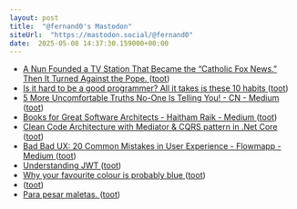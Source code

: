 ```yaml
---
layout: post
title:  "@fernand0's Mastodon"
siteUrl:  "https://mastodon.social/@fernand0"
date:  2025-05-08 14:37:30.159000+00:00
---
```

*  [A Nun Founded a TV Station That Became the “Catholic Fox News.” Then It Turned Against the Pope. ](https://slate.com/human-interest/2022/06/ewtn-catholic-media-pope-francis-fox-news.htm) ([toot](https://mastodon.social/@fernand0/114472717527182898))
*  [Is it hard to be a good programmer? All it takes is these 10 habits ](https://medium.com/@sevenall/is-it-hard-to-be-a-good-programmer-all-it-takes-is-these-10-habits-67762826f97) ([toot](https://mastodon.social/@fernand0/114472411735002079))
*  [5 More Uncomfortable Truths No-One Is Telling You! - CN - Medium ](https://medium.com/@Coding_Networks/5-more-uncomfortable-truths-no-one-is-telling-you-88f3cfe06f5) ([toot](https://mastodon.social/@fernand0/114472275064377504))
*  [Books for Great Software Architects - Haitham Raik - Medium ](https://haitham-raik.medium.com/books-for-great-software-architect-34c81fc70e1) ([toot](https://mastodon.social/@fernand0/114472036557558828))
*  [Clean Code Architecture with Mediator & CQRS pattern in .Net Core ](https://medium.com/@binodmahto/clean-code-architecture-with-mediator-cqrs-pattern-in-net-core-7cec4ee51fc) ([toot](https://mastodon.social/@fernand0/114471825069793491))
*  [Bad Bad UX: 20 Common Mistakes in User Experience - Flowmapp - Medium ](https://medium.com/@FlowMapp/bad-bad-ux-20-common-mistakes-in-user-experience-d30301ba686) ([toot](https://mastodon.social/@fernand0/114471460817687391))
*  [Understanding JWT ](https://dev.to/_mohanmurali/understanding-jwt-272) ([toot](https://mastodon.social/@fernand0/114471289857308468))
*  [Why your favourite colour is probably blue ](https://www.bbc.com/future/article/20220601-what-your-favourite-colour-says-about-yo) ([toot](https://mastodon.social/@fernand0/114469588146872891))
*  [ ](https://mastodon.social/users/fernand0/statuses/114468596549997086/activity) ([toot](https://mastodon.social/users/fernand0/statuses/114468596549997086/activity))
*  [Para pesar maletas. ](https://avecesunafoto.wordpress.com/2025/05/06/para-pesar-maletas) ([toot](https://mastodon.social/@fernand0/114467742733212087))
